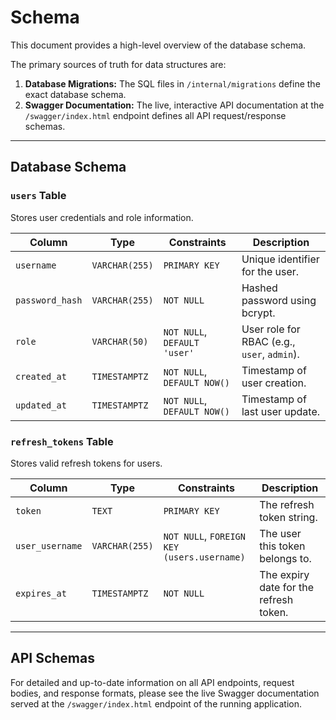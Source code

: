 <!-- /Users/ze/work/go/docs/DATABASE_SCHEMA.md -->
# Schema

This document provides a high-level overview of the database schema. 

The primary sources of truth for data structures are:
1.  **Database Migrations:** The SQL files in `/internal/migrations` define the exact database schema.
2.  **Swagger Documentation:** The live, interactive API documentation at the `/swagger/index.html` endpoint defines all API request/response schemas.

---

## Database Schema

### `users` Table

Stores user credentials and role information.

| Column         | Type        | Constraints                        | Description                               |
|----------------|-------------|------------------------------------|-------------------------------------------|
| `username`     | `VARCHAR(255)` | `PRIMARY KEY`                      | Unique identifier for the user.           |
| `password_hash`| `VARCHAR(255)` | `NOT NULL`                         | Hashed password using bcrypt.             |
| `role`         | `VARCHAR(50)`  | `NOT NULL`, `DEFAULT 'user'`       | User role for RBAC (e.g., `user`, `admin`). |
| `created_at`   | `TIMESTAMPTZ`  | `NOT NULL`, `DEFAULT NOW()`        | Timestamp of user creation.               |
| `updated_at`   | `TIMESTAMPTZ`  | `NOT NULL`, `DEFAULT NOW()`        | Timestamp of last user update.            |

### `refresh_tokens` Table

Stores valid refresh tokens for users.

| Column          | Type        | Constraints                        | Description                                     |
|-----------------|-------------|------------------------------------|-------------------------------------------------|
| `token`         | `TEXT`      | `PRIMARY KEY`                      | The refresh token string.                         |
| `user_username` | `VARCHAR(255)` | `NOT NULL`, `FOREIGN KEY (users.username)` | The user this token belongs to.                 |
| `expires_at`    | `TIMESTAMPTZ`  | `NOT NULL`                         | The expiry date for the refresh token.          |

---

## API Schemas

For detailed and up-to-date information on all API endpoints, request bodies, and response formats, please see the live Swagger documentation served at the `/swagger/index.html` endpoint of the running application.